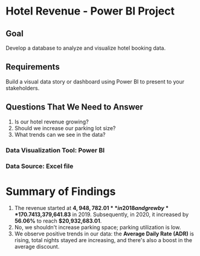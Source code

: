 # Hotel Revenue - Power BI Project


## Goal
Develop a database to analyze and visualize hotel booking data.

## Requirements
Build a visual data story or dashboard using Power BI to present to your stakeholders.

## Questions That We Need to Answer
1. Is our hotel revenue growing?
2. Should we increase our parking lot size?
3. What trends can we see in the data?

### Data Visualization Tool: Power BI
### Data Source: Excel file

# Summary of Findings
1. The revenue started at **$4,948,782.01** in 2018 and grew by **170.74%** to **$13,379,641.83** in 2019. Subsequently, in 2020, it increased by **56.06%** to reach **$20,932,683.01**.
2. No, we shouldn't increase parking space; parking utilization is low.
3. We observe positive trends in our data: the **Average Daily Rate (ADR)** is rising, total nights stayed are increasing, and there's also a boost in the average discount.
